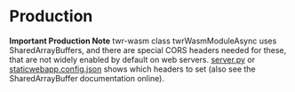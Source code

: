 <h1> Production</h1>

**Important Production Note**
twr-wasm class twrWasmModuleAsync uses SharedArrayBuffers, and there are special CORS headers needed for these, that are not widely enabled by default on web servers.  [server.py](https://github.com/twiddlingbits/twr-wasm/blob/main/examples/server.py) or [staticwebapp.config.json](https://github.com/twiddlingbits/twr-wasm/blob/main/scripts/staticwebapp.config.json) shows which headers to set (also see the SharedArrayBuffer documentation online).  
